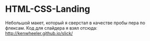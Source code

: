 # HTML-CSS-Landing
Небольшой макет, который я сверстал в качестве пробы пера по флексам.
Код для слайдера я взял отсюда:
http://kenwheeler.github.io/slick/
